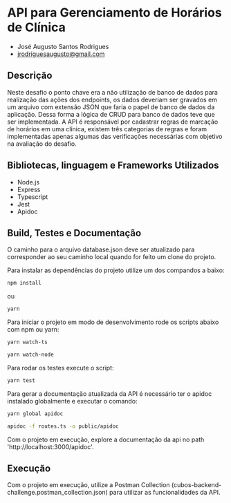 # API para Gerenciamento de Horários de Clínica

- José Augusto Santos Rodrigues
- jrodriguesaugusto@gmail.com

## Descrição

Neste desafio o ponto chave era a não utilização de banco de dados para realização das ações dos endpoints, os dados deveriam ser gravados em um arquivo com extensão JSON que faria o papel de banco de dados da aplicação. Dessa forma a lógica de CRUD para banco de dados teve que ser implementada. A API é responsável por cadastrar regras de marcação de horários em uma clínica, existem três categorias de regras e foram implementadas apenas algumas das verificações necessárias com objetivo na avaliação do desafio.

## Bibliotecas, linguagem e Frameworks Utilizados

- Node.js
- Express
- Typescript
- Jest
- Apidoc

## Build, Testes e Documentação

O caminho para o arquivo database.json deve ser atualizado para corresponder ao seu caminho local quando for feito um clone do projeto.

Para instalar as dependências do projeto utilize um dos compandos a baixo:

```bash
npm install
```
ou
```bash
yarn
```

Para iniciar o projeto em modo de desenvolvimento rode os scripts abaixo com npm ou yarn:

```bash
yarn watch-ts
```

```bash
yarn watch-node
```

Para rodar os testes execute o script:

```bash
yarn test
```

Para gerar a documentação atualizada da API é necessário ter o apidoc instalado globalmente e executar o comando:

```bash
yarn global apidoc
```
```bash
apidoc -f routes.ts -o public/apidoc
```
Com o projeto em execução, explore a documentação da api no path 'http://localhost:3000/apidoc'.

## Execução

Com o projeto em execução, utilize a Postman Collection (cubos-backend-challenge.postman_collection.json) para utilizar as funcionalidades da API.

